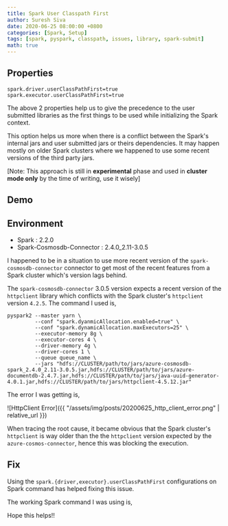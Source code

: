 ```yaml
---
title: Spark User Classpath First
author: Suresh Siva
date: 2020-06-25 08:00:00 +0800
categories: [Spark, Setup]
tags: [spark, pyspark, classpath, issues, library, spark-submit]
math: true
---
```


## Properties

```shell
spark.driver.userClassPathFirst=true
spark.executor.userClassPathFirst=true
```

The above 2 properties help us to give the precedence to the user submitted libraries as the first things to be used while initializing the Spark context.

This option helps us more when there is a conflict between the Spark's internal jars and user submitted jars or theirs dependencies. It may happen mostly on older Spark clusters where we happened to use some recent versions of the third party jars.

>
[Note: This approach is still in **experimental** phase and used in **cluster mode only** by the time of writing, use it wisely]

## Demo

## Environment

- Spark : 2.2.0
- Spark-Cosmosdb-Connector : 2.4.0_2.11-3.0.5

I happened to be in a situation to use more recent version of the `spark-cosmosdb-connector` connector to get most of the recent features from a Spark cluster which's version lags behind.

The `spark-cosmosdb-connector` 3.0.5 version expects a recent version of the `httpclient` library which conflicts with the Spark cluster's `httpclient` version `4.2.5`. The command I used is,

```shell
pyspark2 --master yarn \
         --conf "spark.dyanmicAllocation.enabled=true" \
         --conf "spark.dynamicAllocation.maxExecutors=25" \
         --executor-memory 8g \
         --executor-cores 4 \
         --driver-memory 4g \
         --driver-cores 1 \
         --queue queue_name \
         --jars "hdfs://CLUSTER/path/to/jars/azure-cosmosdb-spark_2.4.0_2.11-3.0.5.jar,hdfs://CLUSTER/path/to/jars/azure-documentdb-2.4.7.jar,hdfs://CLUSTER/path/to/jars/java-uuid-generator-4.0.1.jar,hdfs://CLUSTER/path/to/jars/httpclient-4.5.12.jar"

```

The error I was getting is,

![HttpClient Error]({{ "/assets/img/posts/20200625_http_client_error.png" | relative_url }})

When tracing the root cause, it became obvious that the Spark cluster's `httpclient` is way older than the the `httpclient` version expected by the `azure-cosmos-connector`, hence this was blocking the execution.

## Fix

Using the `spark.{driver,executor}.userClassPathFirst` configurations on Spark command has helped fixing this issue.

The working Spark command I was using is,

<script src="https://gist.github.com/suresiva/22b9d3b27da18135c284d6a01d2ef8af.js"></script>

Hope this helps!!
